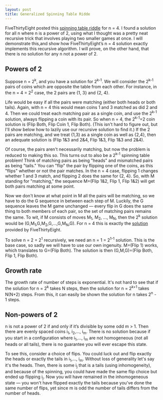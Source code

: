 ```yaml
---
layout: post
title: Generalized Spinning Table Ridde
---
```


FiveThirtyEight posted this [spinning table riddle](https://fivethirtyeight.com/features/i-would-walk-500-miles-and-i-would-riddle-500-more/) for n = 4. I found a solution for all n where n is a power of 2, using what I thought was a pretty neat recursive trick that involves playing two smaller games at once.  I will demonstrate this,and show how FiveThirtyEight’s n = 4 solution exactly implements this recursive algorithm.  I will prove, on the other hand, that there is no solution for any n not a power of 2.

## Powers of 2

Suppose n = 2<sup>k</sup>, and you have a solution for 2<sup>k-1</sup>. We will consider the 2<sup>k-1</sup> pairs of coins which are opposite the table from each other. For instance, in the n = 4 = 2<sup>2</sup> case, the 2 pairs are \{1, 3\} and \{2, 4\}. 

Life would be easy if all the pairs were matching (either both heads or both tails). Again, with n = 4 this would mean coins 1 and 3 matched as did 2 and 4. Then we could treat each matching pair as a single coin, and use the 2<sup>k-1</sup> solution, always flipping a coin with its pair. So when n = 4, the 2<sup>k-1</sup>=2 coin solution is (Flip Both, Flip Coin 1, Flip Both). (This isn't hard to figure out, but I'll show below how to lazily use our recursive solution to find it.) If the 2 pairs are matching, and we treat {1,3} as a single coin as well as {2,4}, then an adequate solution is (Flip 1&3 and 2&4, Flip 1&3, Flip 1&3 and 2&4).

Of course, the pairs aren't necessarily matching, but now the problem is reduced to making this so. This turns out to also be a 2<sup>k-1</sup> spinning table problem! Think of matching pairs as being "heads" and mismatched pairs as being "tails." You can "flip" the pair by flipping one of the coins, as this "flips" whether or not the pair matches. In the n = 4 case, flipping 1 changes whether 1 and 3 match, and flipping 2 does the same for \{2, 4\}. So, with M standing for "matching," the sequence M=(Flip 1&2, Flip 1, Flip 1&2) will get both pairs matching at some point.

Now we don't know at what point in M all the pairs will be matching, so we have to do the G sequence in between each step of M. Luckily, the G sequence leaves the M game unchanged — every flip in G does the same thing to both members of each pair, so the set of matching pairs remains the same. To wit, if M consists of moves M<sub>1</sub>, M<sub>2</sub>, ..., M<sub>N</sub>, then the 2<sup>k</sup> solution would be (G,M<sub>1</sub>,G,M<sub>2</sub>,G,...,G,M<sub>N</sub>,G). For n = 4 this is exactly the [solution](https://fivethirtyeight.com/features/whats-your-best-scrabble-string/) provided by FiveThirtyEight.

To solve n = 2 = 2<sup>1</sup> recursively, we need an n = 1 = 2<sup>1-1</sup> solution. This is the base case, so sadly we will have to use our own ingenuity. M=(Flip 1) works, which translates to G=(Flip Both). The solution is then (G,M,G)=(Flip Both, Flip 1, Flip Both).

## Growth rate

The growth rate of number of steps is exponential. It's not hard to see that if the solution for n = 2<sup>k</sup> takes N steps, then the solution for n = 2<sup>k+1</sup> takes N(N+2) steps. From this, it can easily be shown the solution for n takes 2<sup>n</sup> - 1 steps.

## Non-powers of 2

n is not a power of 2 if and only if it’s divisible by some odd m > 1. Then there are evenly spaced coins i<sub>1</sub>, i<sub>2</sub>,..., i<sub>m</sub>. There is no solution because if you start in a configuration where i<sub>1</sub>,..., i<sub>m</sub> are not homogeneous (not all heads or all tails), there is no guarantee you will ever escape this state.

To see this, consider a choice of flips. You could luck out and flip exactly the heads or exactly the tails in i<sub>1</sub>,..., i<sub>m</sub>. Without loss of generality let's say it's the heads. Then, there is some i<sub>j</sub> that is a tails (using inhomogeneity), and because of the spinning, you could have made the same flip choice but ended up flipping i<sub>j</sub>. Now you will have remained in the inhomogeneous state — you won't have flipped exactly the tails because you've done the same number of flips, yet since m is odd the number of tails differs from the number of heads.
